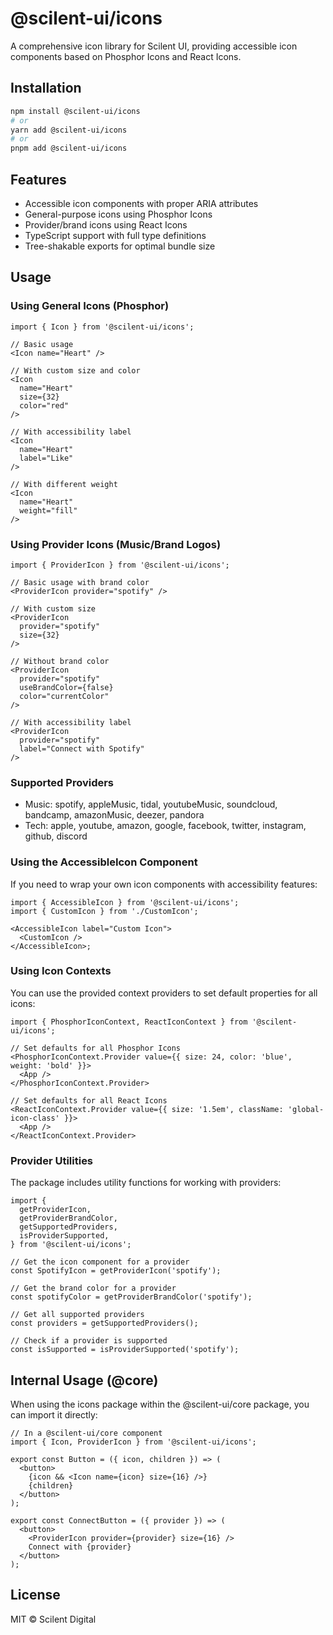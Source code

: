 # @scilent-ui/icons

A comprehensive icon library for Scilent UI, providing accessible icon components based on Phosphor Icons and React Icons.

## Installation

```bash
npm install @scilent-ui/icons
# or
yarn add @scilent-ui/icons
# or
pnpm add @scilent-ui/icons
```

## Features

- Accessible icon components with proper ARIA attributes
- General-purpose icons using Phosphor Icons
- Provider/brand icons using React Icons
- TypeScript support with full type definitions
- Tree-shakable exports for optimal bundle size

## Usage

### Using General Icons (Phosphor)

```tsx
import { Icon } from '@scilent-ui/icons';

// Basic usage
<Icon name="Heart" />

// With custom size and color
<Icon
  name="Heart"
  size={32}
  color="red"
/>

// With accessibility label
<Icon
  name="Heart"
  label="Like"
/>

// With different weight
<Icon
  name="Heart"
  weight="fill"
/>
```

### Using Provider Icons (Music/Brand Logos)

```tsx
import { ProviderIcon } from '@scilent-ui/icons';

// Basic usage with brand color
<ProviderIcon provider="spotify" />

// With custom size
<ProviderIcon
  provider="spotify"
  size={32}
/>

// Without brand color
<ProviderIcon
  provider="spotify"
  useBrandColor={false}
  color="currentColor"
/>

// With accessibility label
<ProviderIcon
  provider="spotify"
  label="Connect with Spotify"
/>
```

### Supported Providers

- Music: spotify, appleMusic, tidal, youtubeMusic, soundcloud, bandcamp, amazonMusic, deezer, pandora
- Tech: apple, youtube, amazon, google, facebook, twitter, instagram, github, discord

### Using the AccessibleIcon Component

If you need to wrap your own icon components with accessibility features:

```tsx
import { AccessibleIcon } from '@scilent-ui/icons';
import { CustomIcon } from './CustomIcon';

<AccessibleIcon label="Custom Icon">
  <CustomIcon />
</AccessibleIcon>;
```

### Using Icon Contexts

You can use the provided context providers to set default properties for all icons:

```tsx
import { PhosphorIconContext, ReactIconContext } from '@scilent-ui/icons';

// Set defaults for all Phosphor Icons
<PhosphorIconContext.Provider value={{ size: 24, color: 'blue', weight: 'bold' }}>
  <App />
</PhosphorIconContext.Provider>

// Set defaults for all React Icons
<ReactIconContext.Provider value={{ size: '1.5em', className: 'global-icon-class' }}>
  <App />
</ReactIconContext.Provider>
```

### Provider Utilities

The package includes utility functions for working with providers:

```tsx
import {
  getProviderIcon,
  getProviderBrandColor,
  getSupportedProviders,
  isProviderSupported,
} from '@scilent-ui/icons';

// Get the icon component for a provider
const SpotifyIcon = getProviderIcon('spotify');

// Get the brand color for a provider
const spotifyColor = getProviderBrandColor('spotify');

// Get all supported providers
const providers = getSupportedProviders();

// Check if a provider is supported
const isSupported = isProviderSupported('spotify');
```

## Internal Usage (@core)

When using the icons package within the @scilent-ui/core package, you can import it directly:

```tsx
// In a @scilent-ui/core component
import { Icon, ProviderIcon } from '@scilent-ui/icons';

export const Button = ({ icon, children }) => (
  <button>
    {icon && <Icon name={icon} size={16} />}
    {children}
  </button>
);

export const ConnectButton = ({ provider }) => (
  <button>
    <ProviderIcon provider={provider} size={16} />
    Connect with {provider}
  </button>
);
```

## License

MIT © Scilent Digital
